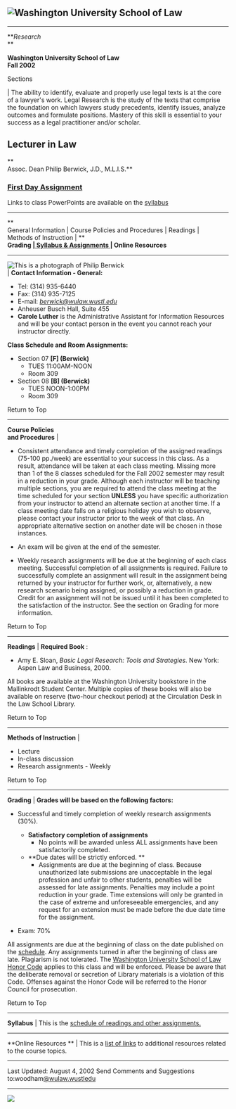 ![Washington University School of Law](images/header.jpg)  
---  
****  
**_Research_  
**

  
**Washington University School of Law**  
**Fall 2002**  

Sections

| The ability to identify, evaluate and properly use legal texts is at the
core of a lawyer's work.  Legal Research is the study of the texts that
comprise the foundation on which lawyers study precedents, identify issues,
analyze outcomes and formulate positions.  Mastery of this skill is essential
to your success as a legal practitioner and/or scholar.

## Lecturer in Law  
**  
Assoc. Dean Philip Berwick, J.D., M.L.I.S.**

### [First Day Assignment](syllabus.html#fda)

Links to class PowerPoints are available on the [syllabus](syllabus.html)  
  
* * *

**  
General Information  |  Course Policies and Procedures   | Readings  |  
Methods of Instruction | **  
**Grading  |[ Syllabus & Assignments ](syllabus.html) | Online Resources**  
  
* * *  
  
![This is a photograph of Philip Berwick](../firstyear/Berwick.jpg)  
| **Contact Information - General:**

  * Tel: (314) 935-6440 
  * Fax: (314) 935-7125 
  * E-mail: _[berwick@wulaw.wustl.edu](mailto:berwick@wulaw.wustl.edu)_
  * Anheuser Busch Hall, Suite 455 
  * **Carole Luther** is the Administrative Assistant for Information Resources and will be your contact person in the event you cannot reach your instructor directly. 

**Class Schedule and Room Assignments:**  

  * Section 07 **[F] (Berwick)**
    * TUES 11:00AM-NOON 
    * Room 309 
  * Section 08 **[B] (Berwick)**
    * TUES  NOON-1:00PM 
    * Room 309 

Return to Top  
  
* * *  
  
**Course Policies**  
**and Procedures** |

  * Consistent attendance and timely completion of the assigned readings (75-100 pp./week) are essential to your success in this class. As a result, attendance will be taken at each class meeting. Missing more than 1 of the 8 classes scheduled for the Fall 2002 semester may result in a reduction in your grade.   Although each instructor will be teaching multiple sections, you are required to attend the class meeting at the time scheduled for your section **UNLESS** you have specific authorization from your instructor to attend an alternate section at another time. If a class meeting date falls on a religious holiday you wish to observe, please contact your instructor prior to the week of that class. An appropriate alternative section on another date will be chosen in those instances.  

  * An exam will be given at the end of the semester.

  * Weekly research assignments will be due at the beginning of each class meeting.  Successful completion of all assignments is required.  Failure to successfully complete an assignment will result in the assignment being returned by your instructor for further work, or, alternatively, a new research scenario being assigned, or possibly a reduction in grade. Credit for an assignment will not be issued until it has been completed to the satisfaction of the instructor.  See the section on Grading for more information. 



Return to Top  
  
* * *  
  
**Readings** | **Required Book** :

  * Amy E. Sloan,  _Basic Legal Research: Tools and Strategies._ New York: Aspen Law and Business, 2000. 

All books are available at the Washington University bookstore in the
Mallinkrodt Student Center. Multiple  copies of these books will also be
available on reserve (two-hour checkout period) at the Circulation Desk in the
Law School Library.  


Return to Top  
  
* * *  
  
**Methods of Instruction** |

  * Lecture  
  * In-class discussion 
  * Research assignments - Weekly 

Return to Top  
  
* * *  
  
**Grading** | **Grades will be based on the following factors:**  

  * Successful and timely completion of weekly research assignments (30%).
    * **Satisfactory completion of assignments**  
      * No points will be awarded unless ALL assignments have been satisfactorily completed.
    * **Due dates will be strictly enforced.  **
      * Assignments are due at the beginning of class. Because unauthorized late submissions are unacceptable in the legal profession and unfair to other students, penalties will be assessed for late assignments.  Penalties may include a point reduction in your grade.  Time extensions will only be granted in the case of extreme and unforeseeable emergencies, and any request for an extension must be made before the due date time for the assignment.

  * Exam: 70% 

All assignments are due at the beginning of class on the date published on the
[schedule](syllabus.html).  Any assignments turned in after the beginning of
class are late. Plagiarism is not tolerated. The [Washington University School
of Law Honor Code](http://law.wustl.edu/Students/Rules/honorcode.html) applies
to this class and will be enforced.  Please be aware that the deliberate
removal or secretion of Library materials is a violation of this Code.
Offenses against the Honor Code will be referred to the Honor Council for
prosecution.  




Return to Top  
  
* * *  
  
**Syllabus** |  This is the [schedule of readings and other
assignments.](syllabus.html)  
  
* * *  
  
**Online Resources  ** | This is a [list of links](?) to additional resources
related to the course topics.  
  
* * *

Last Updated: August 4, 2002 Send Comments and Suggestions
to:woodham[@wulaw.wustledu](mailto:aagigian@acad.suffolk.edu)

* * *

  


    
    


[![](http://stats.superstats.com/b.cgi?u=awoodham&z=1)](http://stats.superstats.com/c.cgi?u=awoodham)

